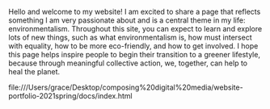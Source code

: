 Hello and welcome to my website! I am excited to share a page that reflects something I am very passionate about and is a central theme in my life: environmentalism. Throughout this site, you can expect to learn and explore lots of new things, such as what environmentalism is, how must intersect with equality, how to be more eco-friendly, and how to get involved.  I hope this page helps inspire people to begin their transition to a greener lifestyle, because through meaningful collective action, we, together, can help to heal the planet.   


file:///Users/grace/Desktop/composing%20digital%20media/website-portfolio-2021spring/docs/index.html
